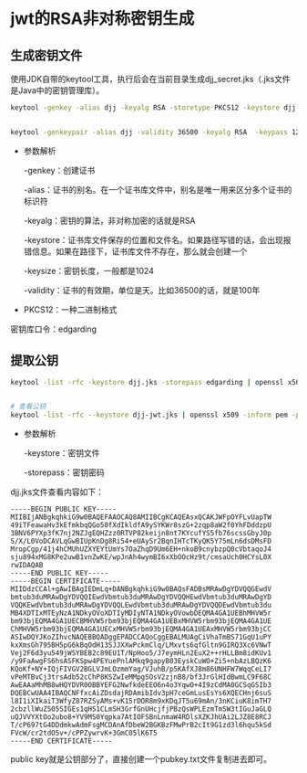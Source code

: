 # jwt的RSA非对称密钥生成

## 生成密钥文件

使用JDK自带的keytool工具，执行后会在当前目录生成djj_secret.jks（.jks文件是Java中的密钥管理库）。

```bash
keytool -genkey -alias djj -keyalg RSA -storetype PKCS12 -keystore djj.jks


keytool -genkeypair -alias djj -validity 36500 -keyalg RSA  -keypass 123456 -keystore djj-jwt.jks -storepass 123456
```

- 参数解析

  -genkey：创建证书

  -alias：证书的别名。在一个证书库文件中，别名是唯一用来区分多个证书的标识符

  -keyalg：密钥的算法，非对称加密的话就是RSA

  -keystore：证书库文件保存的位置和文件名。如果路径写错的话，会出现报错信息。如果在路径下，证书库文件不存在，那么就会创建一个

  -keysize：密钥长度，一般都是1024

  -validity：证书的有效期，单位是天。比如36500的话，就是100年

- PKCS12：一种二进制格式

密钥库口令：edgarding

## 提取公钥

```bash
keytool -list -rfc -keystore djj.jks -storepass edgarding | openssl x509 -inform pem -pubkey


# 查看公钥
keytool -list -rfc --keystore djj-jwt.jks | openssl x509 -inform pem -pubkey
```

- 参数解析

  -keystore：密钥文件

  -storepass：密钥密码

djj.jks文件查看内容如下：

```
-----BEGIN PUBLIC KEY-----
MIIBIjANBgkqhkiG9w0BAQEFAAOCAQ8AMIIBCgKCAQEAsxQCAKJWFpOYFLvUapTW
49iTFeawaHv3kEfmkbqQGo50fXdIkldfA9ySYKWr8szG+2zqp8aW2f0YhFDddzpU
3BNV6PYXp3fK7nj2NZJgEQHZzz0RTVP82keijn8nt7KYcufYS5fb76scssGbyJ0p
S/X/L0VoDCAVLqGwBIUpKnDg8Ri54+eUAySr2BqnIHTcTKyQK5Y75mLn6dsDMsFD
MropCgp/41j4hCMUhUZXYEYtUmYs7OaZhqD9Um6EH+nkoB9cnybzpQ0cVbtaqoJ4
sju894xMG8KPe2uwB1vnZwKE/wpJnAh4wymBI6xXbOOcHz9t/cmsaUch0HCYsL0X
rwIDAQAB
-----END PUBLIC KEY-----
-----BEGIN CERTIFICATE-----
MIIDdzCCAl+gAwIBAgIEDmLq+DANBgkqhkiG9w0BAQsFADBsMRAwDgYDVQQGEwdV
bmtub3duMRAwDgYDVQQIEwdVbmtub3duMRAwDgYDVQQHEwdVbmtub3duMRAwDgYD
VQQKEwdVbmtub3duMRAwDgYDVQQLEwdVbmtub3duMRAwDgYDVQQDEwdVbmtub3du
MB4XDTIxMTEyNzA1NDkyOVoXDTIyMDIyNTA1NDkyOVowbDEQMA4GA1UEBhMHVW5r
bm93bjEQMA4GA1UECBMHVW5rbm93bjEQMA4GA1UEBxMHVW5rbm93bjEQMA4GA1UE
ChMHVW5rbm93bjEQMA4GA1UECxMHVW5rbm93bjEQMA4GA1UEAxMHVW5rbm93bjCC
ASIwDQYJKoZIhvcNAQEBBQADggEPADCCAQoCggEBALMUAgCiVhaTmBS71GqU1uPY
kxXmsGh795BH5pG6kBqOdH13SJJXXwPckmClq/LMxvts6qfGltn9GIRQ3Xc6VNwT
Vej2F6d3yu549jWSYBEB2c89EU1T/NpHoo5/J7eymHLn2EuX2++rHLLBm8idKUv1
/y9FaAwgFS6hsASFKSpw4PEYuePnlAMkq9gapyB03EyskCuWO+Zi5+nbAzLBQzK6
KQoKf+NY+IQjFIVGV2BGLVJmLOzmmYag/VJuhB/p5KAfXJ8m86UNHFW7WqqCeLI7
vPeMTBvCj3trsAdb52cChP8KSZwIeMMpgSOsV2zjnB8/bf3JrGlHIdBwmLC9F68C
AwEAAaMhMB8wHQYDVR0OBBYEFG2NwfkdeEEO6n4o3YqwO+4I9zCdMA0GCSqGSIb3
DQEBCwUAA4IBAQCNFfxcAiZDsdajRDAmibIdv3pH7ceGmLusEsYs6XQECHnj6suS
l8I1iXIkaiT3WfyZ87RZSyAMs+vK15rDOR8m9xKDqJT5u69mAn/3nKCiuK8imTH7
2cbzllWuZS05SIGEs1qHS1CLmSH3GrfGnUHcjfjPBzQsWPLEzmTmSW3tIGuJaGLQ
uQJVVYXtOo2ubo8+YV9MS0Yqpka7AtIOFSBnLnmaW4RDlsXZKJhUAi2LJZ8E8RCJ
T/cP697tG4DDdmkwAdmFsgMCDAnAfDbeW2BGKBzFMwPrB2cIt9G1zd3l6hqu5kSd
FVcW/cr2tdO5v+/cPPZywrvK+3GmC05lK6T5
-----END CERTIFICATE-----

```

public key就是公钥部分了，直接创建一个pubkey.txt文件复制进去即可。